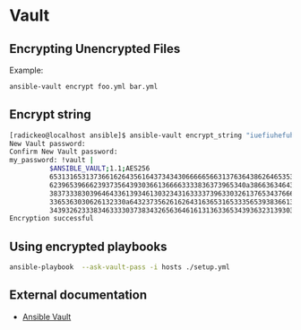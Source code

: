 Vault
=====

Encrypting Unencrypted Files
----------------------------

Example:

```bash
ansible-vault encrypt foo.yml bar.yml
```

Encrypt string
--------------

```bash
[radickeo@localhost ansible]$ ansible-vault encrypt_string "iuefiuhefuhwerfuih" --name my_password
New Vault password: 
Confirm New Vault password: 
my_password: !vault |
          $ANSIBLE_VAULT;1.1;AES256
          65313165313736616264356164373434306666656631376364386264653532346662376230633234
          6239653966623937356439303661366663333836373965340a386636346435353566393331303533
          38373338303964643361393461303234316333373963303261376534376663376330396666353833
          3365363030626132330a643237356261626431636531653335653938366132633430326564353964
          34393262333834633330373834326563646161313633653439363231393030373362
Encryption successful
```

Using encrypted playbooks
-------------------------

```bash
ansible-playbook  --ask-vault-pass -i hosts ./setup.yml
```

External documentation
----------------------

* [Ansible Vault](https://docs.ansible.com/ansible/latest/user_guide/vault.html)